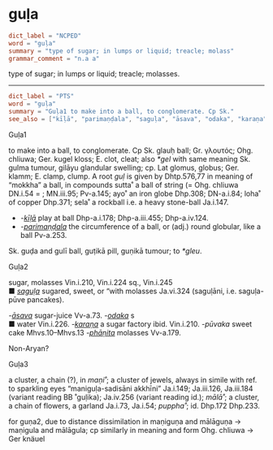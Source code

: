 # guḷa

``` toml
dict_label = "NCPED"
word = "guḷa"
summary = "type of sugar; in lumps or liquid; treacle; molass"
grammar_comment = "n.a a"
```

type of sugar; in lumps or liquid; treacle; molasses.

--------------------

``` toml
dict_label = "PTS"
word = "guḷa"
summary = "Guḷa1 to make into a ball, to conglomerate. Cp Sk."
see_also = ["kīḷā", "parimaṇḍala", "saguḷa", "āsava", "odaka", "karaṇa", "phāṇita"]
```

Guḷa1

to make into a ball, to conglomerate. Cp Sk. glauḥ ball; Gr. γλουτός; Ohg. chliuwa; Ger. kugel kloss; E. clot, cleat; also *\*gel* with same meaning Sk. gulma tumour, gilāyu glandular swelling; cp. Lat glomus, globus; Ger. klamm; E. clamp, clump. A root *guḷ* is given by Dhtp.576,77 in meaning of “mokkha” a ball, in compounds sutta˚ a ball of string (= Ohg. chliuwa DN.i.54 = ; MN.iii.95; Pv\-a.145; ayo˚ an iron globe Dhp.308; DN\-a.i.84; loha˚ of copper Dhp.371; sela˚ a rockball i.e. a heavy stone\-ball Ja.i.147.

* *\-[kīḷā](kīḷā.md)* play at ball Dhp\-a.i.178; Dhp\-a.iii.455; Dhp\-a.iv.124.
* *\-[parimaṇḍala](parimaṇḍala.md)* the circumference of a ball, or (adj.) round globular, like a ball Pv\-a.253.

Sk. guḍa and gulī ball, guṭikā pill, guṇikā tumour; to *\*gleu*.

Guḷa2

sugar, molasses Vin.i.210, Vin.i.224 sq., Vin.i.245  
■ *[saguḷa](saguḷa.md)* sugared, sweet, or “with molasses Ja.vi.324 (saguḷāni, i.e. saguḷa\-pūve pancakes).

*\-[āsava](āsava.md)* sugar\-juice Vv\-a.73. *\-[odaka](odaka.md)* s  
■ water Vin.i.226. *\-[karaṇa](karaṇa.md)* a sugar factory ibid. Vin.i.210. *\-pūvaka* sweet cake Mhvs.10–Mhvs.13 *\-[phāṇita](phāṇita.md)* molasses Vv\-a.179.

Non\-Aryan?

Guḷa3

a cluster, a chain (?), in *maṇi˚*; a cluster of jewels, always in simile with ref. to sparkling eyes “maniguḷa\-sadisāni akkhīni” Ja.i.149; Ja.iii.126, Ja.iii.184 (variant reading BB ˚guḷika); Ja.iv.256 (variant reading id.); *mālā˚*; a cluster, a chain of flowers, a garland Ja.i.73, Ja.i.54; *puppha˚*; id. Dhp.172 Dhp.233.

for guṇa2, due to distance dissimilation in maṇiguṇa and mālāguṇa → maṇigula and mālāgula; cp similarly in meaning and form Ohg. chliuwa → Ger knäuel

